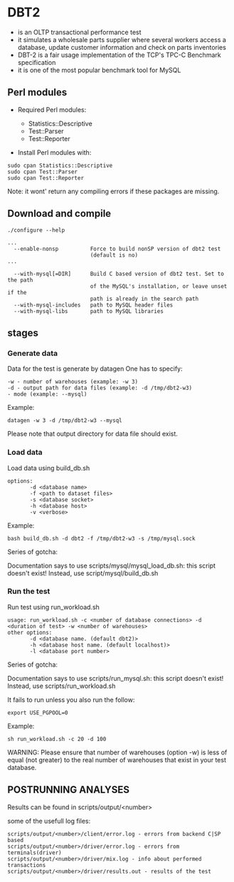# DBT2
- is an OLTP transactional performance test
- it simulates a wholesale parts supplier where several workers access a database, update customer information and check on parts inventories
- DBT-2 is a fair usage implementation of the TCP's TPC-C Benchmark specification
- it is one of the most popular benchmark tool for MySQL

## Perl modules
- Required Perl modules:
  - Statistics::Descriptive
  - Test::Parser
  - Test::Reporter

- Install Perl modules with:
```
sudo cpan Statistics::Descriptive
sudo cpan Test::Parser
sudo cpan Test::Reporter
```

Note: it wont' return any compiling errors if these packages are missing.

## Download and compile
```
./configure --help 

...
  --enable-nonsp          Force to build nonSP version of dbt2 test 
                          (default is no)
...

  --with-mysql[=DIR]      Build C based version of dbt2 test. Set to the path
                          of the MySQL's installation, or leave unset if the
                          path is already in the search path
  --with-mysql-includes   path to MySQL header files
  --with-mysql-libs       path to MySQL libraries
```

## stages
### Generate data
Data for the test is generate by datagen
One has to specify:
```
-w - number of warehouses (example: -w 3)
-d - output path for data files (example: -d /tmp/dbt2-w3)
- mode (example: --mysql)
```
Example:
```
datagen -w 3 -d /tmp/dbt2-w3 --mysql
```

Please note that output directory for data file should exist.

### Load data

Load data using build_db.sh

```
options:
       -d <database name>
       -f <path to dataset files>
       -s <database socket>
       -h <database host>
       -v <verbose>
```
Example:
```
bash build_db.sh -d dbt2 -f /tmp/dbt2-w3 -s /tmp/mysql.sock
```

Series of gotcha:

Documentation says to use scripts/mysql/mysql_load_db.sh: this script doesn't exist!
Instead, use script/mysql/build_db.sh

### Run the test
Run test using run_workload.sh
```
usage: run_workload.sh -c <number of database connections> -d <duration of test> -w <number of warehouses>
other options:
       -d <database name. (default dbt2)>
       -h <database host name. (default localhost)>
       -l <database port number>
```
Series of gotcha:

Documentation says to use scripts/run_mysql.sh: this script doesn't exist!
Instead, use scripts/run_workload.sh

It fails to run unless you also run the follow:
```
export USE_PGPOOL=0
```
Example:
```
sh run_workload.sh -c 20 -d 100
```

WARNING: Please ensure that number of warehouses (option -w) is less of equal
(not greater) to the real number of warehouses that exist in your test
database.

## POSTRUNNING ANALYSES

Results can be found in scripts/output/\<number\>

some of the usefull log files:
```
scripts/output/<number>/client/error.log - errors from backend C|SP based
scripts/output/<number>/driver/error.log - errors from terminals(driver)
scripts/output/<number>/driver/mix.log - info about performed transactions
scripts/output/<number>/driver/results.out - results of the test
```


